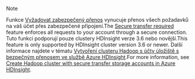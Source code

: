 > [!NOTE]
> <span data-ttu-id="8c24e-101">Funkce [Vyžadovat zabezpečený přenos](../articles/storage/common/storage-require-secure-transfer.md) vynucuje přenos všech požadavků na váš účet přes zabezpečené připojení.</span><span class="sxs-lookup"><span data-stu-id="8c24e-101">The [Secure transfer required](../articles/storage/common/storage-require-secure-transfer.md) feature enforces all requests to your account through a secure connection.</span></span> <span data-ttu-id="8c24e-102">Tuto funkci podporují pouze clustery HDInsight verze 3.6 nebo novější.</span><span class="sxs-lookup"><span data-stu-id="8c24e-102">This feature is only supported by HDInsight cluster version 3.6 or newer.</span></span> <span data-ttu-id="8c24e-103">Další informace najdete v tématu [Vytvoření clusteru Hadoop s účty úložiště s bezpečným přenosem ve službě Azure HDInsight](../articles/hdinsight/hdinsight-hadoop-create-linux-clusters-with-secure-transfer-storage.md).</span><span class="sxs-lookup"><span data-stu-id="8c24e-103">For more information, see [Create Hadoop cluster with secure transfer storage accounts in Azure HDInsight](../articles/hdinsight/hdinsight-hadoop-create-linux-clusters-with-secure-transfer-storage.md).</span></span>